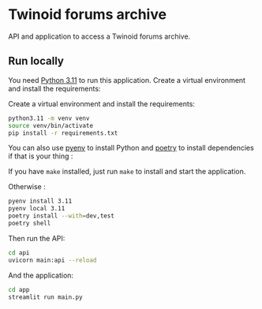 # Twinoid forums archive

API and application to access a Twinoid forums archive.

## Run locally

You need [Python 3.11](https://www.python.org/downloads/release/python-3116/) to run this application. Create a virtual environment and install the requirements:

Create a virtual environment and install the requirements:

```bash
python3.11 -m venv venv
source venv/bin/activate
pip install -r requirements.txt
```

You can also use [pyenv](https://github.com/pyenv/pyenv#automatic-installer) to install Python and [poetry](https://python-poetry.org/docs/) to install dependencies if that is your thing :

If you have `make` installed, just run `make` to install and start the application.

Otherwise :

```bash
pyenv install 3.11
pyenv local 3.11
poetry install --with=dev,test
poetry shell
```

Then run the API:

```bash
cd api
uvicorn main:api --reload
```

And the application:

```bash
cd app
streamlit run main.py
```

